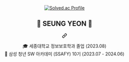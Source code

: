 
<div align="center" dir="auto">
        <a target="_blank" rel="noopener noreferrer nofollow" href="https://camo.githubusercontent.com/936fc29b0bedfebcabbe401e834b7125edb7d52ef92b0a88476a5031216b19a0/687474703a2f2f6d617a617373756d6e6964612e7774662f6170692f76322f67656e65726174655f62616467653f626f6a3d776a64646d61646c3937">
            <img src="http://mazassumnida.wtf/api/v2/generate_badge?boj=xofdus" alt="Solved.ac Profile">
        </a>
<div class="markdown-heading" dir="auto">
<h2 class="heading-element" dir="auto">👋 SEUNG YEON 👋</h2>
<a id="user-content--jeong-um-" class="anchor" aria-label="Permalink: 👋 SEUNG YEON 👋" href="#-jeong-um-">
<svg class="octicon octicon-link" viewBox="0 0 16 16" version="1.1" width="16" height="16" aria-hidden="true">
<path d="m7.775 3.275 1.25-1.25a3.5 3.5 0 1 1 4.95 4.95l-2.5 2.5a3.5 3.5 0 0 1-4.95 0 .751.751 0 0 1 .018-1.042.751.751 0 0 1 1.042-.018 1.998 1.998 0 0 0 2.83 0l2.5-2.5a2.002 2.002 0 0 0-2.83-2.83l-1.25 1.25a.751.751 0 0 1-1.042-.018.751.751 0 0 1-.018-1.042Zm-4.69 9.64a1.998 1.998 0 0 0 2.83 0l1.25-1.25a.751.751 0 0 1 1.042.018.751.751 0 0 1 .018 1.042l-1.25 1.25a3.5 3.5 0 1 1-4.95-4.95l2.5-2.5a3.5 3.5 0 0 1 4.95 0 .751.751 0 0 1-.018 1.042.751.751 0 0 1-1.042.018 1.998 1.998 0 0 0-2.83 0l-2.5 2.5a1.998 1.998 0 0 0 0 2.83Z">
</path>
</svg>
</a>
</div>
<p dir="auto">
🎓 세종대학교 정보보호학과 졸업 (2023.08) <br>
🔎 삼성 청년 SW 아카데미 (SSAFY) 10기 (2023.07 - 2024.06) <br>
</p>
<br>
</div>
